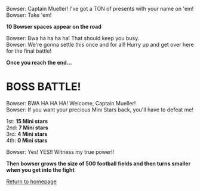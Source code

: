 Bowser: Captain Mueller! I've got a TON of presents with your name on 'em!  
Bowser: Take 'em!  

**10 Bowser spaces appear on the road**  

Bowser: Bwa ha ha ha ha! That should keep you busy.  
Bowser: We're gonna settle this once and for all! Hurry up and get over here for the final battle!  

**Once you reach the end...**

# BOSS BATTLE!

Bowser: BWA HA HA HA! Welcome, Captain Mueller!  
Bowser: If you want your precious Mini Stars back, you'll have to defeat me!  

1st: **15 Mini stars**  
2nd: **7 Mini stars**  
3rd: **4 Mini stars**  
4th: **0 Mini stars**

Bowser: Yes! YES!! Witness my true power!!  

**Then bowser grows the size of 500 football fields and then turns smaller when you get into the fight**

[Return to homepage](../home.md)

